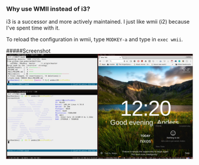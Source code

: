 ### Why use WMII instead of i3?
i3 is a successor and more actively maintained. I just like wmii (i2) because I've spent time with it.  

To reload the configuration in wmii, type `MODKEY-a` and type in `exec wmii`.

#####Screenshot
![wmii screenshot](screenshot.jpg)
